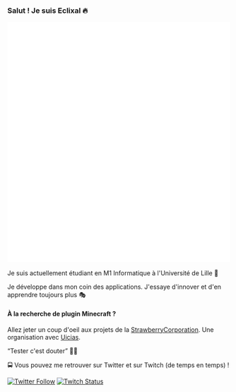 ### Salut ! Je suis Eclixal 🔥

![github-metrics](github-metrics.svg)

Je suis actuellement étudiant en M1 Informatique à l'Université de Lille 👀

Je développe dans mon coin des applications. J'essaye d'innover et d'en apprendre toujours plus 🎭

#### À la recherche de plugin Minecraft ?

Allez jeter un coup d'oeil aux projets de la [StrawberryCorporation](https://github.com/StrawberryCorps). Une organisation avec [Uicias](https://github.com/Uicias).

<q>Tester c'est douter</q> 🤔👾

🚍 Vous pouvez me retrouver sur Twitter et sur Twitch (de temps en temps) !

[![Twitter Follow](https://img.shields.io/twitter/follow/Eclixal?color=%231DA1F2&label=Follow%20me&logo=Twitter&style=for-the-badge)](https://twitter.com/Eclixal) 
[![Twitch Status](https://img.shields.io/twitch/status/Eclixal?style=for-the-badge)](https://www.twitch.tv/eclixal)

